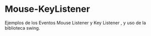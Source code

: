 # Mouse-KeyListener
Ejemplos de los Eventos Mouse Listener y Key Listener , y uso de la biblioteca swing.
